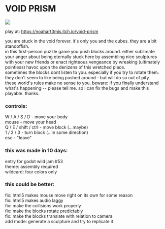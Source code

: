 # VOID PRISM

<img src="https://github.com/noah-art3mis/void-prism/blob/master/gitbug_header.png" style=""/>

play at: https://noahart3mis.itch.io/void-prism

you are stuck in the void forever. it's only you and the cubes. they are a bit standoffish.  
in this first-person puzzle game you push blocks around. either sublimate your anger about being eternally stuck here by assembling nice sculptures with your new friends or enact righteous vengeance by wreaking (ultimately pointless) havoc upon the denizens of this wretched place.  
sometimes the blocks dont listen to you. especially if you try to rotate them. they don't seem to like being pushed around - but will do so out of pity.  
these world's rules make no sense to you. beware: if you finally understand what's happening -- please tell me. so i can fix the bugs and make this playable. thanks.  

### controls:
W / A / S / D - move your body  
mouse - move your head  
Q / E / shift / ctrl - move block (...maybe)  
1 / 2 / 3 - turn block (...in some direction)  
esc - "leave"  

### this was made in 10 days:
entry for godot wild jam #53  
theme: assembly required  
wildcard: four colors only  

### this could be better:
fix: html5 makes mouse move right on its own for some reason  
fix: html5 makes audio laggy  
fix: make the collisions work properly  
fix: make the blocks rotate predictably  
fix: make the blocks translate with relation to camera  
add mode: generate a sculpture and try to replicate it  
